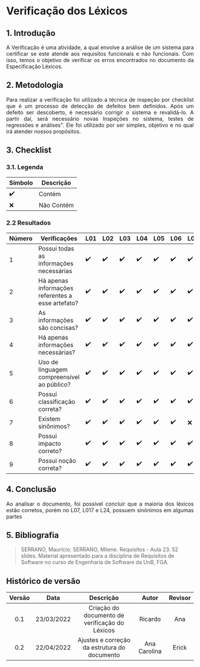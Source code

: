 # Verificação dos Léxicos

## 1. Introdução
<p style="text-align: justify;"> A Verificação é uma atividade, a qual envolve a análise de um sistema para certificar se este atende aos requisitos funcionais e não funcionais. Com isso, temos o objetivo de verificar os erros encontrados no documento da Especificação Léxicos.
</p>

## 2. Metodologia
<p style="text-align: justify;">Para realizar a verificação foi utilizado a técnica de inspeção por checklist que é um processo de detecção de defeitos bem definidos. Após um defeito ser descoberto, é necessário corrigir o sistema e revalidá-lo. A partir daí, será necessário novas Inspeções no sistema, testes de regressões e análises". Ele foi utilizado por ser simples, objetivo e no qual irá atender nossos propósitos.
</p>

## 3. Checklist

### 3.1. Legenda
|Símbolo|Descrição|
|--|--|
|✔️ |Contém|
|❌|Não Contém|

### 2.2 Resultados

| Número | Verificações | L01 | L02 | L03 | L04 | L05 | L06 | L07 | L08 | L09 | L10 | L11 | L12 | L13 | L14 | L15 | L16 | L17 | L18 | L19 | L20 | L21 | L22 | L23 | L24 | L25 | L26 |
|---|---|---|---|---|---|---|---|---|---|---|---|---|---|---|---|---|---|---|---|---|---|---|---|---|---|---|---|
| 1 | Possui todas as informações necessárias | ✔️  | ✔️  | ✔️  | ✔️  | ✔️  | ✔️  | ✔️  | ✔️  | ✔️  | ✔️  | ✔️  | ✔️  | ✔️  | ✔️  | ✔️  | ✔️  | ✔️  | ✔️  | ✔️  | ✔️  | ✔️  | ✔️  | ✔️  | ✔️  | ✔️  | ✔️  |
| 2 | Há apenas informações referentes a esse artefato? | ✔️  | ✔️  | ✔️  | ✔️  | ✔️  | ✔️  | ✔️  | ✔️  | ✔️  | ✔️  | ✔️  | ✔️  | ✔️  | ✔️  | ✔️  | ✔️  | ✔️  | ✔️  | ✔️  | ✔️  | ✔️  | ✔️  | ✔️  | ✔️  | ✔️  | ✔️  |
| 3 | As informações são concisas? | ✔️  | ✔️  | ✔️  | ✔️  | ✔️  | ✔️  | ✔️  | ✔️  | ✔️  | ✔️  | ✔️  | ✔️  | ✔️  | ✔️  | ✔️  | ✔️  | ✔️  | ✔️  | ✔️  | ✔️  | ✔️  | ✔️  | ✔️  | ✔️  | ✔️  | ✔️  |
| 4 | Há apenas informações necessárias? | ✔️  | ✔️  | ✔️  | ✔️  | ✔️  | ✔️  | ✔️  | ✔️  | ✔️  | ✔️  | ✔️  | ✔️  | ✔️  | ✔️  | ✔️  | ✔️  | ✔️  | ✔️  | ✔️  | ✔️  | ✔️  | ✔️  | ✔️  | ✔️  | ✔️  | ✔️  |
| 5 | Uso de linguagem compreensível ao público? | ✔️  | ✔️  | ✔️  | ✔️  | ✔️  | ✔️  | ✔️  | ✔️  | ✔️  | ✔️  | ✔️  | ✔️  | ✔️  | ✔️  | ✔️  | ✔️  | ✔️  | ✔️  | ✔️  | ✔️  | ✔️  | ✔️  | ✔️  | ✔️  | ✔️  | ✔️  |
| 6 | Possui classificação correta? | ✔️  | ✔️  | ✔️  | ✔️  | ✔️  | ✔️  | ✔️  | ✔️  | ✔️  | ✔️  | ✔️  | ✔️  | ✔️  | ✔️  | ✔️  | ✔️  | ✔️  | ✔️  | ✔️  | ✔️  | ✔️  | ✔️  | ✔️  | ✔️  | ✔️  | ✔️  |
| 7 | Existem sinônimos? | ✔️  | ✔️  | ✔️  | ✔️  | ✔️  | ✔️  | ❌ | ✔️  | ✔️  | ✔️  | ✔️  | ✔️  | ✔️  | ✔️  | ✔️  | ✔️  | ❌ | ✔️  | ✔️  | ✔️  | ✔️  | ✔️  | ✔️  | ❌ | ✔️  | ✔️  |
| 8 | Possui impacto correto? | ✔️  | ✔️  | ✔️  | ✔️  | ✔️  | ✔️  | ✔️  | ✔️  | ✔️  | ✔️  | ✔️  | ✔️  | ✔️  | ✔️  | ✔️  | ✔️  | ✔️  | ✔️  | ✔️  | ✔️  | ✔️  | ✔️  | ✔️  | ✔️  | ✔️  | ✔️  |
| 9 | Possui noção correta? | ✔️  | ✔️  | ✔️  | ✔️  | ✔️  | ✔️  | ✔️  | ✔️  | ✔️  | ✔️  | ✔️  | ✔️  | ✔️  | ✔️  | ✔️  | ✔️  | ✔️  | ✔️  | ✔️  | ✔️  | ✔️  | ✔️  | ✔️  | ✔️  | ✔️  | ✔️  |


## 4. Conclusão
<p style="text-align: justify;">Ao analisar o documento, foi possível concluir que a maioria dos léxicos estão corretos, porém no L07, L017 e L24, possuem sinônimos em algumas partes
</p>


## 5. Bibliografia

> SERRANO, Maurício; SERRANO, Milene. Requisitos - Aula 23. 52 slides. Material apresentado para a disciplina de Requisitos de Software no curso de Engenharia de Software da UnB, FGA.

## Histórico de versão

|Versão | Data | Descrição | Autor|  Revisor |
| :--: | :--: | :--: | :--: | :--:  |
| 0.1 | 23/03/2022  | Criação do documento de verificação do Léxicos | Ricardo | Ana |
| 0.2 | 22/04/2022 | Ajustes e correção da estrutura do documento | Ana Carolina | Erick  |